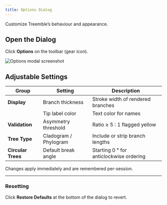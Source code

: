 ```yaml
---
title: Options Dialog
---
```


Customize Treemble’s behaviour and appearance.

## Open the Dialog

Click **Options** on the toolbar (gear icon).

![Options modal screenshot](https://via.placeholder.com/800x400?text=UI+Overview)

## Adjustable Settings

| Group | Setting | Description |
|-------|---------|-------------|
| **Display** | Branch thickness | Stroke width of rendered branches |
|             | Tip label color | Text color for names |
| **Validation** | Asymmetry threshold | Ratio ≥ 5 : 1 flagged yellow |
| **Tree Type** | Cladogram / Phylogram | Include or strip branch lengths |
| **Circular Trees** | Default break angle | Starting 0 ° for anticlockwise ordering |

Changes apply immediately and are remembered per-session.

---

### Resetting

Click **Restore Defaults** at the bottom of the dialog to revert.
